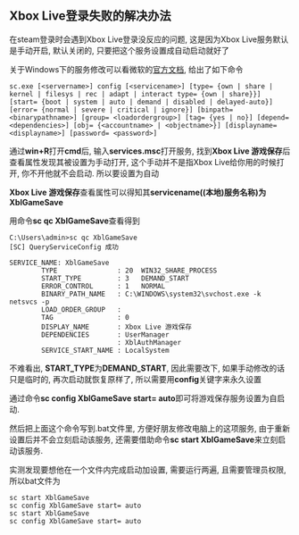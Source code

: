 ## Xbox Live登录失败的解决办法

在steam登录时会遇到Xbox Live登录没反应的问题, 这是因为Xbox Live服务默认是手动开启, 默认关闭的, 只要把这个服务设置成自动启动就好了

关于Windows下的服务修改可以看微软的[官方文档](https://docs.microsoft.com/en-us/windows-server/administration/windows-commands/sc-config), 给出了如下命令
```
sc.exe [<servername>] config [<servicename>] [type= {own | share | kernel | filesys | rec | adapt | interact type= {own | share}}] [start= {boot | system | auto | demand | disabled | delayed-auto}] [error= {normal | severe | critical | ignore}] [binpath= <binarypathname>] [group= <loadordergroup>] [tag= {yes | no}] [depend= <dependencies>] [obj= {<accountname> | <objectname>}] [displayname= <displayname>] [password= <password>]
```

通过**win+R**打开**cmd**后, 输入**services.msc**打开服务, 找到**Xbox Live 游戏保存**后查看属性发现其被设置为手动打开, 这个手动并不是指Xbox Live给你用的时候打开, 你不开他就不会启动. 所以要设置为自动

**Xbox Live 游戏保存**查看属性可以得知其**servicename((本地)服务名称)**为**XblGameSave**

用命令**sc qc XblGameSave**查看得到
```
C:\Users\admin>sc qc XblGameSave
[SC] QueryServiceConfig 成功

SERVICE_NAME: XblGameSave
        TYPE               : 20  WIN32_SHARE_PROCESS
        START_TYPE         : 3   DEMAND_START
        ERROR_CONTROL      : 1   NORMAL
        BINARY_PATH_NAME   : C:\WINDOWS\system32\svchost.exe -k netsvcs -p
        LOAD_ORDER_GROUP   :
        TAG                : 0
        DISPLAY_NAME       : Xbox Live 游戏保存
        DEPENDENCIES       : UserManager
                           : XblAuthManager
        SERVICE_START_NAME : LocalSystem
```

不难看出, **START_TYPE**为**DEMAND_START**, 因此需要改下, 如果手动修改的话只是临时的, 再次启动就恢复原样了, 所以需要用**config**关键字来永久设置

通过命令**sc config XblGameSave start= auto**即可将游戏保存服务设置为自启动. 

然后把上面这个命令写到.bat文件里, 方便好朋友修改电脑上的这项服务, 由于重新设置后并不会立刻启动该服务, 还需要借助命令**sc start XblGameSave**来立刻启动该服务.

实测发现要想他在一个文件内完成启动加设置, 需要运行两遍, 且需要管理员权限, 所以bat文件为
```
sc start XblGameSave
sc config XblGameSave start= auto
sc start XblGameSave
sc config XblGameSave start= auto
```